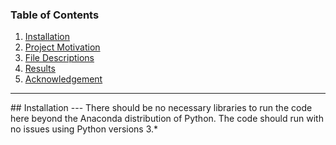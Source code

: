 ### Table of Contents
1. [Installation](#installation)
2. [Project Motivation](#motivation)
3. [File Descriptions](#description)
4. [Results](#results)
5. [Acknowledgement](#acknowledgement)
---
<a name="installation"/>
## Installation
---
There should be no necessary libraries to run the code here beyond the Anaconda distribution of Python. The code should run with no issues using Python versions 3.*

